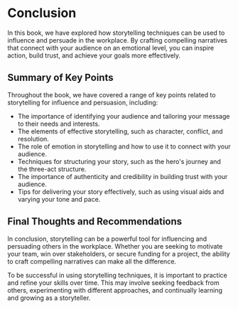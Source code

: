 Conclusion
==========

In this book, we have explored how storytelling techniques can be used to influence and persuade in the workplace. By crafting compelling narratives that connect with your audience on an emotional level, you can inspire action, build trust, and achieve your goals more effectively.

Summary of Key Points
---------------------

Throughout the book, we have covered a range of key points related to storytelling for influence and persuasion, including:

* The importance of identifying your audience and tailoring your message to their needs and interests.
* The elements of effective storytelling, such as character, conflict, and resolution.
* The role of emotion in storytelling and how to use it to connect with your audience.
* Techniques for structuring your story, such as the hero's journey and the three-act structure.
* The importance of authenticity and credibility in building trust with your audience.
* Tips for delivering your story effectively, such as using visual aids and varying your tone and pace.

Final Thoughts and Recommendations
----------------------------------

In conclusion, storytelling can be a powerful tool for influencing and persuading others in the workplace. Whether you are seeking to motivate your team, win over stakeholders, or secure funding for a project, the ability to craft compelling narratives can make all the difference.

To be successful in using storytelling techniques, it is important to practice and refine your skills over time. This may involve seeking feedback from others, experimenting with different approaches, and continually learning and growing as a storyteller.

Ultimately, the key to success in using storytelling for influence and persuasion is to remain authentic and true to yourself and your message. By staying grounded in your values and beliefs, and connecting with your audience on a human level, you can achieve your goals and make a lasting impact in the workplace and beyond.
